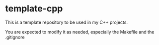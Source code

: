 # template-cpp

This is a template repository to be used in my C++ projects.

You are expected to modify it as needed, especially the Makefile and the .gitignore
